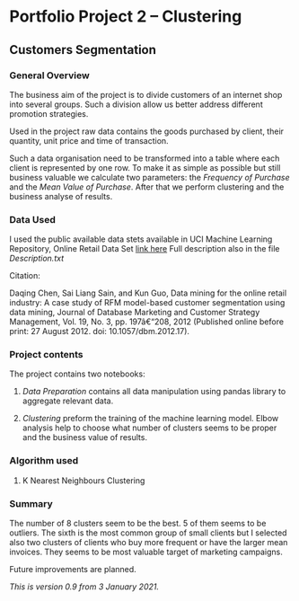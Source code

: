 # Portfolio Project 2 – Clustering

## Customers Segmentation

### General Overview
The business aim of the project is to divide  customers of an internet shop into several groups. Such a division  allow us  better address  different promotion strategies. 

Used in the project  raw data contains the goods purchased  by client, their quantity,  unit price and time of transaction.

Such a data organisation need to be transformed into a table where each client is represented by one row. To make it as simple as possible but still business valuable we calculate two parameters: the *Frequency of Purchase* and the *Mean Value of Purchase*.
After that we perform clustering and the business analyse of results. 

### Data Used
I used the public available data stets available in
UCI Machine Learning Repository, Online Retail Data Set
[link here]( https://archive.ics.uci.edu/ml/datasets/Online+Retail)
Full description also in the file *Description.txt*

Citation: 

Daqing Chen, Sai Liang Sain, and Kun Guo, Data mining for the online retail industry: A case study of RFM model-based customer segmentation using data mining, Journal of Database Marketing and Customer Strategy Management, Vol. 19, No. 3, pp. 197â€“208, 2012 (Published online before print: 27 August 2012. doi: 10.1057/dbm.2012.17).
### Project contents

The project contains two notebooks:

1. *Data Preparation* contains all data manipulation using pandas library to aggregate relevant data.

2. *Clustering* preform the training of the machine learning model. Elbow analysis help to choose what number of clusters seems to be proper and the business value of results. 

### Algorithm used

1.	K Nearest Neighbours Clustering

### Summary

The number of 8 clusters seem to be the best. 5 of them seems to be outliers. The sixth is the most common group of small clients but I selected also  two clusters of clients who buy more frequent or have the larger mean invoices. They seems to be most valuable target of marketing campaigns. 



Future improvements are planned. 

*This is version 0.9 from 3 January 2021.*
